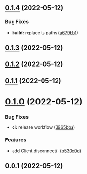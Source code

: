 

## [0.1.4](https://github.com/tf2pickup-org/simple-mumble-bot/compare/0.1.3...0.1.4) (2022-05-12)


### Bug Fixes

* **build:** replace ts paths ([a679bb1](https://github.com/tf2pickup-org/simple-mumble-bot/commit/a679bb1ed5b0a45d421e887048661a7dd885a934))

## [0.1.3](https://github.com/tf2pickup-org/simple-mumble-bot/compare/0.1.2...0.1.3) (2022-05-12)

## [0.1.2](https://github.com/tf2pickup-org/simple-mumble-bot/compare/0.1.1...0.1.2) (2022-05-12)

## [0.1.1](https://github.com/tf2pickup-org/simple-mumble-bot/compare/0.1.0...0.1.1) (2022-05-12)

# [0.1.0](https://github.com/tf2pickup-org/simple-mumble-bot/compare/0.0.1...0.1.0) (2022-05-12)


### Bug Fixes

* **ci:** release workflow ([3965bba](https://github.com/tf2pickup-org/simple-mumble-bot/commit/3965bba74333f9282fcc5bf0d88a366e73d8bc4b))


### Features

* add Client.disconnect() ([b530c0d](https://github.com/tf2pickup-org/simple-mumble-bot/commit/b530c0dc26e666eed311fbe3b1d122ebca03c257))

## 0.0.1 (2022-05-12)